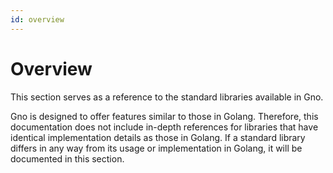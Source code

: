 ```yaml
---
id: overview
---
```


# Overview

This section serves as a reference to the standard libraries available in Gno.

Gno is designed to offer features similar to those in Golang. Therefore, this documentation
does not include in-depth references for libraries that have identical implementation details
as those in Golang. If a standard library differs in any way from its usage or implementation in Golang,
it will be documented in this section.
